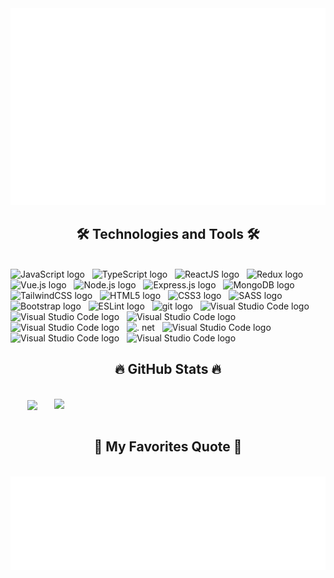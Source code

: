 <!-- rolledev -->
<a href="#" target="_blank">
  <img src="svg/rolledev.svg" width="1200" alt="rolledev-official" />
</a>

<h2 align="center">🛠 Technologies and Tools 🛠</h2>
<br>
<!-- https://simpleicons.org/ -->
<span><img src="https://img.shields.io/badge/JavaScript-282C34?logo=javascript&logoColor=F7DF1E" alt="JavaScript logo" title="JavaScript" height="25" /></span>
&nbsp;
<span><img src="https://img.shields.io/badge/TypeScript-282C34?logo=typescript&logoColor=3178C6" alt="TypeScript logo" title="TypeScript" height="25" /></span>
&nbsp;
<span><img src="https://img.shields.io/badge/ReactJS-282C34?logo=react&logoColor=61DAFB" alt="ReactJS logo" title="ReactJS" height="25" /></span>
&nbsp;
<span><img src="https://img.shields.io/badge/Redux-282C34?logo=redux&logoColor=764ABC" alt="Redux logo" title="Redux" height="25" /></span>
&nbsp;
<span><img src="https://img.shields.io/badge/Vue.js-282C34?logo=vue.js&logoColor=4FC08D" alt="Vue.js logo" title="Vue.js" height="25" /></span>
&nbsp;
<span><img src="https://img.shields.io/badge/Node.js-282C34?logo=node.js&logoColor=00F200" alt="Node.js logo" title="Node.js" height="25" /></span>
&nbsp;
<span><img src="https://img.shields.io/badge/Express-282C34?logo=express&logoColor=FFFFFF" alt="Express.js logo" title="Express.js" height="25" /></span>
&nbsp;
<span><img src="https://img.shields.io/badge/MongoDB-282C34?logo=mongodb&logoColor=47A248" alt="MongoDB logo" title="MongoDB" height="25" /></span>
&nbsp;
<span><img src="https://img.shields.io/badge/Tailwind%20CSS-282C34?logo=tailwind-css&logoColor=38B2AC" alt="TailwindCSS logo" title="TailwindCSS" height="25" /></span>
&nbsp;
<span><img src="https://img.shields.io/badge/HTML5-282C34?logo=html5&logoColor=E34F26" alt="HTML5 logo" title="HTML5" height="25" /></span>
&nbsp;
<span><img src="https://img.shields.io/badge/CSS3-282C34?logo=css3&logoColor=1572B6" alt="CSS3 logo" title="CSS3" height="25" /></span>
&nbsp;
<span><img src="https://img.shields.io/badge/Sass-282C34?logo=sass&logoColor=CC6699" alt="SASS logo" title="SASS" height="25" /></span>
&nbsp;
<span><img src="https://img.shields.io/badge/Bootstrap-282C34?logo=bootstrap&logoColor=7952B3" alt="Bootstrap logo" title="Bootstrap" height="25" /></span>
&nbsp;
<span><img src="https://img.shields.io/badge/ESLint-282C34?logo=eslint&logoColor=4B32C3" alt="ESLint logo" title="ESLint" height="25" /></span>
&nbsp;
<span><img src="https://img.shields.io/badge/git-282C34?logo=git&logoColor=F05032" alt="git logo" title="git" height="25" /></span>
&nbsp;
<span><img src="https://img.shields.io/badge/Vim-282C34?logo=vim&logoColor=019733" alt="Visual Studio Code logo" title="Visual Studio Code" height="25" /></span>
&nbsp;
<span><img src="https://img.shields.io/badge/Docker-282C34?logo=docker&logoColor=2496ED" alt="Visual Studio Code logo" title="Visual Studio Code" height="25" /></span>
&nbsp;
<span><img src="https://img.shields.io/badge/kubernetes-282C34?logo=kubernetes&logoColor=326CE5" alt="Visual Studio Code logo" title="Visual Studio Code" height="25" /></span>
&nbsp;
<span><img src="https://img.shields.io/badge/jenkins-282C34?logo=jenkins&logoColor=D24939" alt="Visual Studio Code logo" title="Visual Studio Code" height="25" /></span>
&nbsp;
<span><img src="https://img.shields.io/badge/.Net-282C34?logo=.net&logoColor=512BD4" alt=". net" title="Visual Studio Code" height="25" /></span>
&nbsp;
<span><img src="https://img.shields.io/badge/Mysql-282C34?logo=mysql&logoColor=4479A1" alt="Visual Studio Code logo" title="Visual Studio Code" height="25" /></span>
&nbsp;
<span><img src="https://img.shields.io/badge/Spring-282C34?logo=spring&logoColor=6DB33F" alt="Visual Studio Code logo" title="Visual Studio Code" height="25" /></span>
&nbsp;
<span><img src="https://img.shields.io/badge/Nginx-282C34?logo=nginx&logoColor=009639" alt="Visual Studio Code logo" title="Visual Studio Code" height="25" /></span>
&nbsp;

<br>
<h2 align="center">🔥 GitHub Stats 🔥</h2>
<!-- https://github.com/anuraghazra/github-readme-stats -->
<br>
<div align=center>
  <a href="#" title="toanhhg123">
    <img width="315" align="center" src="https://github-readme-stats.vercel.app/api/top-langs/?username=toanhhg123&hide=c%23,powershell,Mathematica,Ruby,Objective-C,Objective-C%2b%2b,Cuda&title_color=61dafb&text_color=ffffff&icon_color=61dafb&bg_color=20232a&langs_count=8&layout=compact&border_color=61dafb&hide_border=true" />
  </a>
  <a href="#" title="toanhhg123">
    <img align="right" width="434" src="https://github-readme-stats.vercel.app/api?username=toanhhg123&show_icons=true&theme=react&border_color=61dafb&hide_border=true" />
  </a>
</div>


<br>
<h2 align="center">📑 My Favorites Quote 📑</h2>
<br>
<a href="#" target="_blank">
  <img src="svg/rolledev-quotes.svg" width="846" height="150" alt="rolledev-official" />
</a>
